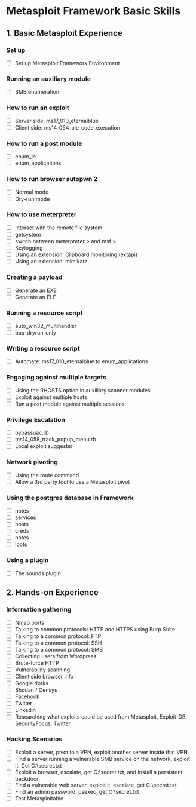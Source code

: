 # Metasploit Framework Basic Skills

## 1. Basic Metasploit Experience

### Set up

- [ ] Set up Metasploit Framework Environment

### Running an auxiliary module

- [ ] SMB enumeration

### How to run an exploit

- [ ] Server side: ms17_010_eternalblue
- [ ] Client side: ms14_064_ole_code_execution

### How to run a post module

- [ ] enum_ie
- [ ] enum_applications

### How to run browser autopwn 2

- [ ] Normal mode
- [ ] Dry-run mode

### How to use meterpreter

- [ ] Interact with the remote file system
- [ ] getsystem
- [ ] switch between meterpreter > and msf >
- [ ] Keylogging
- [ ] Using an extension: Clipboard monitoring (extapi)
- [ ] Using an extension: mimikatz

### Creating a payload

- [ ] Generate an EXE
- [ ] Generate an ELF

### Running a resource script

- [ ] auto_win32_multihandler
- [ ] bap_dryrun_only

### Writing a resource script
   
- [ ] Automate: ms17_010_eternalblue to enum_applications

### Engaging against multiple targets

- [ ] Using the RHOSTS option in auxiliary scanner modules
- [ ] Exploit against multiple hosts
- [ ] Run a post module against multiple sessions

### Privilege Escalation

- [ ] bypassuac.rb
- [ ] ms14_058_track_popup_menu.rb
- [ ] Local exploit suggester

### Network pivoting

- [ ] Using the route command
- [ ] Allow a 3rd party tool to use a Metasploit pivot

### Using the postgres database in Framework

- [ ] notes
- [ ] services
- [ ] hosts
- [ ] creds
- [ ] notes
- [ ] loots

### Using a plugin

- [ ] The sounds plugin

## 2. Hands-on Experience

### Information gathering

- [ ] Nmap ports
- [ ] Talking to common protocols: HTTP and HTTPS using Burp Suite
- [ ] Talking to a common protocol: FTP
- [ ] Talking to a common protocol: SSH
- [ ] Talking to a common protocol: SMB
- [ ] Collecting users from Wordpress
- [ ] Brute-force HTTP
- [ ] Vulnerability scanning
- [ ] Client side browser info
- [ ] Google dorks
- [ ] Shodan / Censys
- [ ] Facebook
- [ ] Twitter
- [ ] Linkedin
- [ ] Researching what exploits could be used from Metasploit, Exploit-DB, SecurityFocus, Twitter

### Hacking Scenarios

- [ ] Exploit a server, pivot to a VPN, exploit another server inside that VPN.
- [ ] Find a server running a vulnerable SMB service on the network, exploit it. Get C:\secret.txt
- [ ] Exploit a browser, escalate, get C:\secret.txt, and install a persistent backdoor
- [ ] Find a vulnerable web server, exploit it, escalate, get C:\secret.txt
- [ ] Find an admin password, psexec, get C:\secret.txt
- [ ] Test Metasploitable
